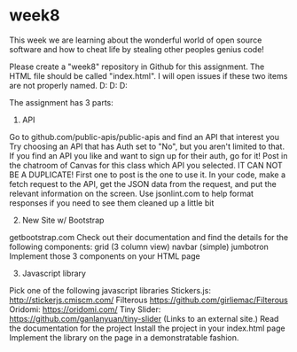 # week8
This week we are learning about the wonderful world of open source software and how to cheat life by stealing other peoples genius code!

Please create a "week8" repository in Github for this assignment. The HTML file should be called "index.html". I will open issues if these two items are not properly named. D: D: D:

The assignment has 3 parts:

1. API

Go to github.com/public-apis/public-apis and find an API that interest you
Try choosing an API that has Auth set to "No", but you aren't limited to that. If you find an API you like and want to sign up for their auth, go for it!
Post in the chatroom of Canvas for this class which API you selected. IT CAN NOT BE A DUPLICATE! First one to post is the one to use it.
In your code, make a fetch request to the API, get the JSON data from the request, and put the relevant information on the screen.
Use jsonlint.com to help format responses if you need to see them cleaned up a little bit
 

2. New Site w/ Bootstrap

getbootstrap.com
Check out their documentation and find the details for the following components:
grid (3 column view)
navbar (simple)
jumbotron
Implement those 3 components on your HTML page
 

3. Javascript library

Pick one of the following javascript libraries
Stickers.js: http://stickerjs.cmiscm.com/
Filterous https://github.com/girliemac/Filterous
Oridomi: https://oridomi.com/
Tiny Slider: https://github.com/ganlanyuan/tiny-slider (Links to an external site.)
Read the documentation for the project
Install the project in your index.html page
Implement the library on the page in a demonstratable fashion. 
